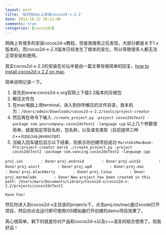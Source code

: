 ```yaml
---
layout: post
title: '如何在mac上安装cocos2d-x-2.2'
date: 2013-10-22 16:11:00
comments: true
categories: [cocos2dx]
---
```

网络上有很多的安装cocos2d-x教程，但是我搜索之后发现，大部分都是关于1.x版本的，而cocos2d-x-2.X版本已经发生了根本的变化，所以导致很多人都无法正常安装和使用。

其实cocos2d-x-2.2的安装在论坛中是由一篇文章有做简单的回复。[how to install cocos2d-x 2.2 on mac](http://www.cocos2d-x.org/forums/21/topics/36419).

简单说明记录一下。

1. 首先到www.cocos2d-x.org官网上下载2.2版本的压缩包
2. 解压文件包
3. 在mac电脑上用terminal，进入到你所解压的文件目录，我本机为：`/Users/admin/Downloads/cocos2d-x-2.2/tools/project-creator`
4. 然后再在命令下输入`./create_project.py -project cocos2dxTest2 -package com.yourcompany.cocos2dxTest2 -language cpp` 以上几个参数很简单，就是指定项目名称，包名称，以及语言类型（目前提供三种c++/cpp,lua,javascript）
5. 当输入回车键后显示以下结果，则表示你创建项目成功
`MarstekiMacBook-Pro:project-creator mars$ ./create_project.py -project cocos2dxTest2 -package com.vancing.cocos2dxTest2 -language cpp`

`proj.ios        : Done!`
`proj.android        : Done!`
`proj.win32        : Done!`
`proj.winrt        : Done!`
`proj.wp8        : Done!`
`proj.mac        : Done!`
`proj.blackberry        : Done!`
`proj.linux        : Done!`
`proj.marmalade        : Done!`
`New project has been created in this path: /Users/mars/Documents/Library/Cocos2d-x/cocos2d-x-2.2/projects/cocos2dxTest2`

`Have Fun!`

然后你进入到cocos2d-x主目录的projects下，点击proj.ios/mac通过xcode打开项目，然后你点击运行即可使用iOS模拟器打开创建的demo项目效果了。

真心很简单。剩下的就是你对产品和cocos2d-x以及c++语言的结合使用了。祝我好运！

